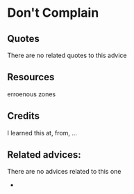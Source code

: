 
# Don't Complain
<!-- TODO: Add description here -->

## Quotes

<!-- TODO: Add related quotes here if there are-->
There are no related quotes to this advice

## Resources

erroenous zones

## Credits

<!-- TODO: Add Where I learned this-->
I learned this at, from, ...

## Related advices:
There are no advices related to this one

- []()


